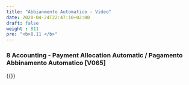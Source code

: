 ```yaml
---
title: "Abbianmento Automatico - Video"
date: 2020-04-24T22:47:10+02:00
draft: false
weight : 811
pre: "<b>8.11 </b>"
---
```


### 8 Accounting - Payment Allocation Automatic / Pagamento Abbinamento Automatico [V065]
{{<youtube dYscVIlrlFM>}}
 
